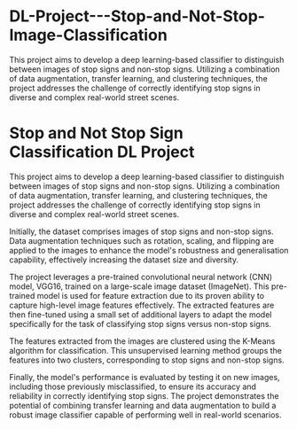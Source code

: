 # DL-Project---Stop-and-Not-Stop-Image-Classification
This project aims to develop a deep learning-based classifier to distinguish between images of stop signs and non-stop signs. Utilizing a combination of data augmentation, transfer learning, and clustering techniques, the project addresses the challenge of correctly identifying stop signs in diverse and complex real-world street scenes.


# Stop and Not Stop Sign Classification DL Project
This project aims to develop a deep learning-based classifier to distinguish between images of stop signs and non-stop signs. Utilizing a combination of data augmentation, transfer learning, and clustering techniques, the project addresses the challenge of correctly identifying stop signs in diverse and complex real-world street scenes.

Initially, the dataset comprises images of stop signs and non-stop signs. Data augmentation techniques such as rotation, scaling, and flipping are applied to the images to enhance the model's robustness and generalisation capability, effectively increasing the dataset size and diversity.

The project leverages a pre-trained convolutional neural network (CNN) model, VGG16, trained on a large-scale image dataset (ImageNet). This pre-trained model is used for feature extraction due to its proven ability to capture high-level image features effectively. The extracted features are then fine-tuned using a small set of additional layers to adapt the model specifically for the task of classifying stop signs versus non-stop signs.

The features extracted from the images are clustered using the K-Means algorithm for classification. This unsupervised learning method groups the features into two clusters, corresponding to stop signs and non-stop signs.

Finally, the model's performance is evaluated by testing it on new images, including those previously misclassified, to ensure its accuracy and reliability in correctly identifying stop signs. The project demonstrates the potential of combining transfer learning and data augmentation to build a robust image classifier capable of performing well in real-world scenarios.
